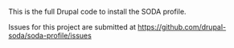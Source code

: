 This is the full Drupal code to install the SODA profile.

Issues for this project are submitted at https://github.com/drupal-soda/soda-profile/issues
